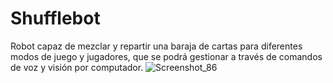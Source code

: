 # Shufflebot
Robot capaz de mezclar y repartir una baraja de cartas para diferentes modos de juego y jugadores, que se podrá gestionar a través de comandos de voz y visión por computador.
![Screenshot_86](https://user-images.githubusercontent.com/47353331/170767594-35bb04dc-1ccf-4619-8d02-d0a19d0eb31c.png)
